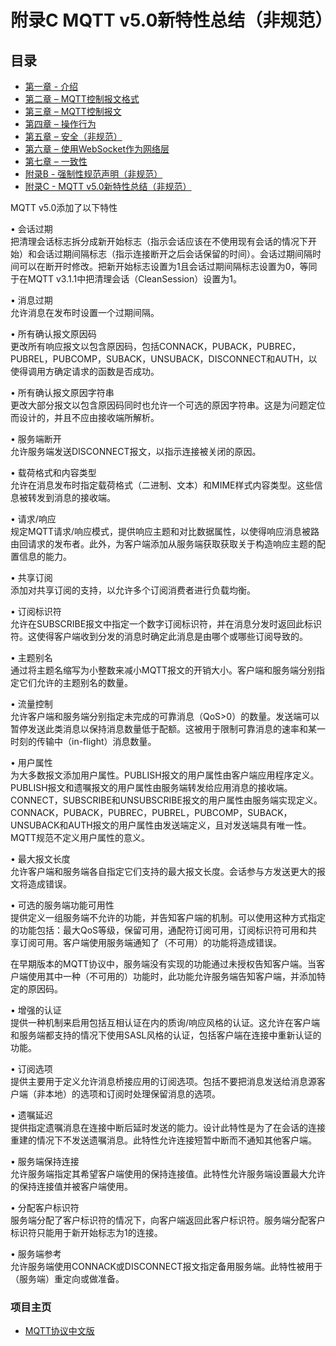 # 附录C MQTT v5.0新特性总结（非规范）

## 目录

- [第一章 - 介绍](01-Introduction.md)
- [第二章 – MQTT控制报文格式](02-ControlPacketFormat.md)
- [第三章 – MQTT控制报文](03-ControlPackets.md)
- [第四章 – 操作行为](04-OperationalBehavior.md)
- [第五章 – 安全（非规范）](05-Security.md)
- [第六章 – 使用WebSocket作为网络层](06-WebSocket.md)
- [第七章 – 一致性](07-Conformance.md)
- [附录B - 强制性规范声明（非规范）](08-AppendixB.md)
- [附录C - MQTT v5.0新特性总结（非规范）](09-AppendixC.md)

MQTT v5.0添加了以下特性  

•	会话过期  
把清理会话标志拆分成新开始标志（指示会话应该在不使用现有会话的情况下开始）和会话过期间隔标志（指示连接断开之后会话保留的时间）。会话过期间隔时间可以在断开时修改。把新开始标志设置为1且会话过期间隔标志设置为0，等同于在MQTT v3.1.1中把清理会话（CleanSession）设置为1。

•	消息过期  
允许消息在发布时设置一个过期间隔。

•	所有确认报文原因码  
更改所有响应报文以包含原因码，包括CONNACK，PUBACK，PUBREC，PUBREL，PUBCOMP，SUBACK，UNSUBACK，DISCONNECT和AUTH，以使得调用方确定请求的函数是否成功。

•	所有确认报文原因字符串  
更改大部分报文以包含原因码同时也允许一个可选的原因字符串。这是为问题定位而设计的，并且不应由接收端所解析。

•	服务端断开  
允许服务端发送DISCONNECT报文，以指示连接被关闭的原因。 

•	载荷格式和内容类型  
允许在消息发布时指定载荷格式（二进制、文本）和MIME样式内容类型。这些信息被转发到消息的接收端。

•	请求/响应  
规定MQTT请求/响应模式，提供响应主题和对比数据属性，以使得响应消息被路由回请求的发布者。此外，为客户端添加从服务端获取获取关于构造响应主题的配置信息的能力。

•	共享订阅  
添加对共享订阅的支持，以允许多个订阅消费者进行负载均衡。

•	订阅标识符  
允许在SUBSCRIBE报文中指定一个数字订阅标识符，并在消息分发时返回此标识符。这使得客户端收到分发的消息时确定此消息是由哪个或哪些订阅导致的。

•	主题别名  
通过将主题名缩写为小整数来减小MQTT报文的开销大小。客户端和服务端分别指定它们允许的主题别名的数量。

•	流量控制  
允许客户端和服务端分别指定未完成的可靠消息（QoS>0）的数量。发送端可以暂停发送此类消息以保持消息数量低于配额。这被用于限制可靠消息的速率和某一时刻的传输中（in-flight）消息数量。

•	用户属性  
为大多数报文添加用户属性。PUBLISH报文的用户属性由客户端应用程序定义。PUBLISH报文和遗嘱报文的用户属性由服务端转发给应用消息的接收端。CONNECT，SUBSCRIBE和UNSUBSCRIBE报文的用户属性由服务端实现定义。CONNACK，PUBACK，PUBREC，PUBREL，PUBCOMP，SUBACK，UNSUBACK和AUTH报文的用户属性由发送端定义，且对发送端具有唯一性。MQTT规范不定义用户属性的意义。

•	最大报文长度  
允许客户端和服务端各自指定它们支持的最大报文长度。会话参与方发送更大的报文将造成错误。

•	可选的服务端功能可用性  
提供定义一组服务端不允许的功能，并告知客户端的机制。可以使用这种方式指定的功能包括：最大QoS等级，保留可用，通配符订阅可用，订阅标识符可用和共享订阅可用。客户端使用服务端通知了（不可用）的功能将造成错误。 

在早期版本的MQTT协议中，服务端没有实现的功能通过未授权告知客户端。当客户端使用其中一种（不可用的）功能时，此功能允许服务端告知客户端，并添加特定的原因码。

•	增强的认证  
提供一种机制来启用包括互相认证在内的质询/响应风格的认证。这允许在客户端和服务端都支持的情况下使用SASL风格的认证，包括客户端在连接中重新认证的功能。

•	订阅选项  
提供主要用于定义允许消息桥接应用的订阅选项。包括不要把消息发送给消息源客户端（非本地）的选项和订阅时处理保留消息的选项。

•	遗嘱延迟  
提供指定遗嘱消息在连接中断后延时发送的能力。设计此特性是为了在会话的连接重建的情况下不发送遗嘱消息。此特性允许连接短暂中断而不通知其他客户端。

•	服务端保持连接  
允许服务端指定其希望客户端使用的保持连接值。此特性允许服务端设置最大允许的保持连接值并被客户端使用。

•	分配客户标识符  
服务端分配了客户标识符的情况下，向客户端返回此客户标识符。服务端分配客户标识符只能用于新开始标志为1的连接。

•	服务端参考  
允许服务端使用CONNACK或DISCONNECT报文指定备用服务端。此特性被用于（服务端）重定向或做准备。


### 项目主页

- [MQTT协议中文版](https://github.com/hui6075/mqtt_v5)


